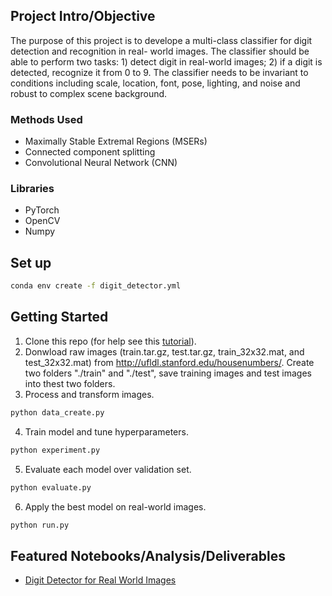 ## Project Intro/Objective
The purpose of this project is to develope a multi-class classifier for digit detection and recognition in real- world images. The classifier should be able to perform two tasks: 1) detect digit in real-world images; 2) if a digit is detected, recognize it from 0 to 9. The classifier needs to be invariant to conditions including scale, location, font, pose, lighting, and noise and robust to complex scene background.

### Methods Used
* Maximally Stable Extremal Regions (MSERs)
* Connected component splitting
* Convolutional Neural Network (CNN)

### Libraries
* PyTorch 
* OpenCV
* Numpy

## Set up
```sh
conda env create -f digit_detector.yml
```
## Getting Started
1. Clone this repo (for help see this [tutorial](https://help.github.com/articles/cloning-a-repository/)).
2. Donwload raw images (train.tar.gz, test.tar.gz, train_32x32.mat, and test_32x32.mat) from http://ufldl.stanford.edu/housenumbers/. Create two folders "./train" and "./test", save training images and test images into thest two folders.
3. Process and transform images.
```sh
python data_create.py
```
4. Train model and tune hyperparameters.
```sh
python experiment.py
```
5. Evaluate each model over validation set.
```sh
python evaluate.py
```
6. Apply the best model on real-world images.
```sh
python run.py
```

## Featured Notebooks/Analysis/Deliverables
* [Digit Detector for Real World Images](link)
